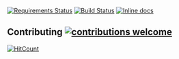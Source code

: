 [![Requirements Status](https://requires.io/github/Jacksole/Word_Count/requirements.svg?branch=master)](https://requires.io/github/Jacksole/Word_Count/requirements/?branch=master)
[![Build Status](https://travis-ci.org/Jacksole/Word_Count.svg?branch=master)](https://travis-ci.org/Jacksole/Word_Count)
[![Inline docs](http://inch-ci.org/github/{ORG-or-USERNAME}/{REPO-NAME}.svg?branch=master)](http://inch-ci.org/github/{ORG-or-USERNAME}/{REPO-NAME})
## Contributing [![contributions welcome](https://img.shields.io/badge/contributions-welcome-brightgreen.svg?style=flat)](https://github.com/dwyl/esta/issues)
[![HitCount](http://hits.dwyl.io/Jacksole/Word_Count.svg)](http://hits.dwyl.io/Jacksole/Word_Count)
